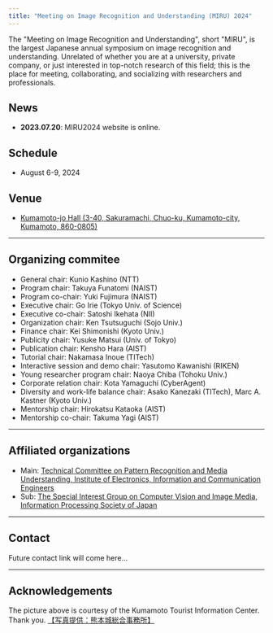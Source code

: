 ```yaml
---
title: "Meeting on Image Recognition and Understanding (MIRU) 2024"
---
```


The "Meeting on Image Recognition and Understanding", short "MIRU", is the largest Japanese annual symposium on image recognition and understanding. Unrelated of whether you are at a university, private company, or just interested in top-notch research of this field; this is the place for meeting, collaborating, and socializing with researchers and professionals.

## News

- **2023.07.20**: MIRU2024 website is online.

## Schedule

- August 6-9, 2024

## Venue

- [Kumamoto-jo Hall (3-40, Sakuramachi, Chuo-ku, Kumamoto-city, Kumamoto, 860-0805)](https://www.kumamoto-jo-hall.jp/en/)

---

## Organizing commitee
- General chair: Kunio Kashino (NTT)
- Program chair: Takuya Funatomi (NAIST)
- Program co-chair: Yuki Fujimura (NAIST)
- Executive chair: Go Irie (Tokyo Univ. of Science)
- Executive co-chair: Satoshi Ikehata (NII)
- Organization chair: Ken Tsutsuguchi (Sojo Univ.)
- Finance chair: Kei Shimonishi (Kyoto Univ.)
- Publicity chair: Yusuke Matsui (Univ. of Tokyo)
- Publication chair: Kensho Hara (AIST)
- Tutorial chair: Nakamasa Inoue (TITech)
- Interactive session and demo chair: Yasutomo Kawanishi (RIKEN)
- Young researcher program chair: Naoya Chiba (Tohoku Univ.)
- Corporate relation chair: Kota Yamaguchi (CyberAgent)
- Diversity and work-life balance chair: Asako Kanezaki (TITech), Marc A. Kastner (Kyoto Univ.)
- Mentorship chair: Hirokatsu Kataoka (AIST)
- Mentorship co-chair: Takuma Yagi (AIST)

---


## Affiliated organizations
- Main: [Technical Committee on Pattern Recognition and Media Understanding, Institute of Electronics, Information and Communication Engineers](https://www.ieice.org/iss/prmu/jpn/index.html)
- Sub: [The Special Interest Group on Computer Vision and Image Media, Information Processing Society of Japan](http://cvim.ipsj.or.jp/)

---

## Contact
Future contact link will come here...

---

## Acknowledgements

The picture above is courtesy of the Kumamoto Tourist Information Center. Thank you. [【写真提供：熊本城総合事務所】](https://castle.kumamoto-guide.jp/galleries/guide.html)



<!-- 
---

## Sponsor

{{< sponsors >}}

---
-->